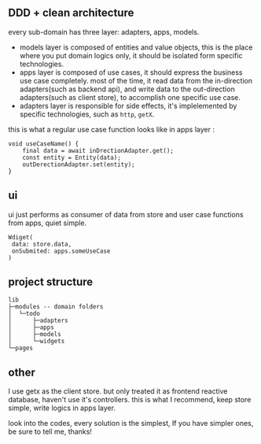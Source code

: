 ## DDD + clean architecture

every sub-domain has three layer: adapters, apps, models.

- models layer is composed of entities and value objects, this is the place where you put domain logics only, it should be isolated form specific technologies.
- apps layer is composed of use cases, it should express the business use case completely. most of the time, it read data from the in-direction adapters(such as backend api), and write data to the out-direction adapters(such as client store), to accomplish one specific use case.
- adapters layer is responsible for side effects, it's implelemented by specific technologies, such as `http`, `getX`.

this is what a regular use case function looks like in apps layer :

```
void useCaseName() {
    final data = await inDrectionAdapter.get();
    const entity = Entity(data);
    outDerectionAdapter.set(entity);
}
```

## ui

ui just performs as consumer of data from store and user case functions from apps, quiet simple.

```
Wdiget(
 data: store.data,
 onSubmited: apps.someUseCase
)
```

## project structure

```
lib
├─modules -- domain folders
│  └─todo
│      ├─adapters
│      ├─apps
│      ├─models
│      └─widgets
└─pages
```

## other

I use getx as the client store. but only treated it as frontend reactive database, haven't use it's controllers. this is what I recommend, keep store simple, write logics in apps layer.

look into the codes, every solution is the simplest, If you have simpler ones, be sure to tell me, thanks!
